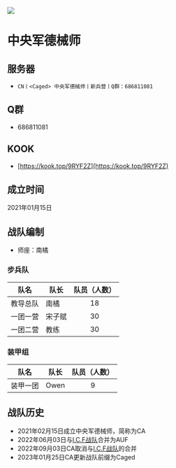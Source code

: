 ![](/assets/zds/logo/caged.jpg)

# 中央军德械师

## 服务器

- `CN丨<Caged> 中央军德械师丨新兵营丨Q群：686811081`
    <!-- - 服务器节点：新加坡 -->
    <!-- - [直接进入服务器](steam://connect/203.10.98.177:29025) -->

## Q群

- 686811081

## KOOK

- [https://kook.top/9RYF2Z](https://kook.top/9RYF2Z)

## 成立时间
2021年01月15日

## 战队编制

- 师座：南橘

### 步兵队
| 队名        | 队长        | 队员（人数）           |
| ------------- | ------------- |:-------------:|
| 教导总队     | 南橘  | 18  |
| 一团一营     | 宋子赋  | 30  |
| 一团二营     | 教练  | 30  |

### 装甲组
| 队名        | 队长        | 队员（人数）           |
| ------------- | ------------- |:-------------:|
| 装甲一团     | Owen  | 9  |

## 战队历史

- 2021年02月15日成立中央军德械师，简称为CA
- 2022年06月03日与[I.C.F战队](/zds/old/icf)合并为AUF
- 2022年09月03日CA取消与[I.C.F战队](/zds/old/icf)的合并
- 2023年01月25日CA更新战队前缀为Caged
